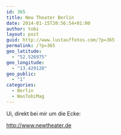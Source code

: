 ```yaml
---
id: 365
title: New Theater Berlin
date: 2014-01-15T20:56:54+01:00
author: tobi
layout: post
guid: http://www.lustauffotos.com/?p=365
permalink: /?p=365
geo_latitude:
  - "52.526975"
geo_longitude:
  - "13.429120"
geo_public:
  - "1"
categories:
  - Berlin
  - WasTobiMag
---
```

Ui, direkt bei mir um die Ecke:

<http://www.newtheater.de>